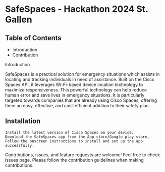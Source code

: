 # SafeSpaces - Hackathon 2024 St. Gallen


## Table of Contents

-    Introduction
-    Contribution

Introduction

SafeSpaces is a practical solution for emergency situations which assists in locating and tracking individuals in need of assistance. Built on the Cisco Spaces API, it leverages Wi-Fi-based device location technology to maximize responsiveness. This powerful technology can help reduce human error and save lives in emergency situations. It is particularly targeted towards companies that are already using Cisco Spaces, offering them an easy, effective, and cost-efficient addition to their safety plan.
## Installation

    Install the latest version of Cisco Spaces on your device.
    Download the SafeSpaces app from the App store/Google play store.
    Follow the onscreen instructions to install and set up the app successfully.


Contributions, issues, and feature requests are welcome! Feel free to check issues page. Please follow the contribution guidelines when making contributions.